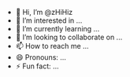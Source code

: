 - 👋 Hi, I’m @zHiHiz
- 👀 I’m interested in ...
- 🌱 I’m currently learning ...
- 💞️ I’m looking to collaborate on ...
- 📫 How to reach me ...
- 😄 Pronouns: ...
- ⚡ Fun fact: ...

<!---
zHiHiz/zHiHiz is a ✨ special ✨ repository because its `README.md` (this file) appears on your GitHub profile.
You can click the Preview link to take a look at your changes.
--->
